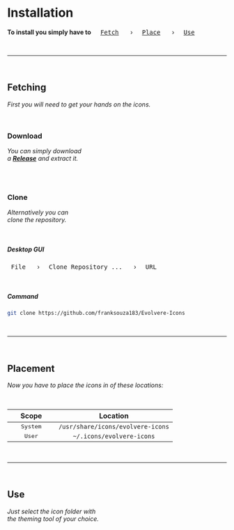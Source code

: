 
# Installation

**To install you simply have to** 
<kbd> [Fetch] </kbd>  › 
<kbd> [Place] </kbd>  › 
<kbd> [Use] </kbd>

<br>

---

<br>

## Fetching

*First you will need to get your hands on the icons.*

<br>

### Download

*You can simply download* <br>
*a **[Release]** and extract it.*

<br>
<br>

### Clone

*Alternatively you can* <br>
*clone the repository.*

<br>


##### Desktop GUI

<kbd> File </kbd>  › 
<kbd> Clone Repository ... </kbd>  › 
<kbd> URL </kbd>

<br>

##### Command

```sh
git clone https://github.com/franksouza183/Evolvere-Icons
```

<br>

---

<br>

## Placement

*Now you have to place the icons in of these locations:*

<br>

| Scope  | Location
|:------:|:--------:
| <kbd>   System   </kbd> | `/usr/share/icons/evolvere-icons`
| <kbd>  User  </kbd>   | `~/.icons/evolvere-icons`

<br>

---

<br>

## Use

*Just select the icon folder with* <br>
*the theming tool of your choice.*

<br>

<!----------------------------------------------------------------------------->

[Release]: https://github.com/franksouza183/Evolvere-Icons/releases

[Fetch]: #fetching
[Place]: #placement
[Use]: #use
